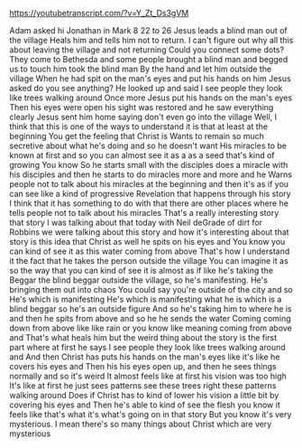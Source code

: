 https://youtubetranscript.com/?v=Y_Zt_Ds3gVM

 Adam asked hi Jonathan in Mark 8 22 to 26 Jesus leads a blind man out of the village Heals him and tells him not to return. I can't figure out why all this about leaving the village and not returning Could you connect some dots? They come to Bethesda and some people brought a blind man and begged us to touch him took the blind man By the hand and let him outside the village When he had spit on the man's eyes and put his hands on him Jesus asked do you see anything? He looked up and said I see people they look like trees walking around Once more Jesus put his hands on the man's eyes Then his eyes were open his sight was restored and he saw everything clearly Jesus sent him home saying don't even go into the village Well, I think that this is one of the ways to understand it is that at least at the beginning You get the feeling that Christ is Wants to remain so much secretive about what he's doing and so he doesn't want His miracles to be known at first and so you can almost see it as a as a seed that's kind of growing You know So he starts small with the disciples does a miracle with his disciples and then he starts to do miracles more and more and he Warns people not to talk about his miracles at the beginning and then it's as if you can see like a kind of progressive Revelation that happens through his story I think that it has something to do with that there are other places where he tells people not to talk about his miracles That's a really interesting story that story I was talking about that today with Neil deGrade of dirt for Robbins we were talking about this story and how it's interesting about that story is this idea that Christ as well he spits on his eyes and You know you can kind of see it as this water coming from above That's how I understand it the fact that he takes the person outside the village You can imagine it as so the way that you can kind of see it is almost as if like he's taking the Beggar the blind beggar outside the village, so he's manifesting. He's bringing them out into chaos You could say you're outside of the city and so He's which is manifesting He's which is manifesting what he is which is a blind beggar so he's an outside figure And so he's taking him to where he is and then he spits from above and so he he sends the water Coming coming down from above like like rain or you know like meaning coming from above and That's what heals him but the weird thing about the story is the first part where at first he says I see people they look like trees walking around and And then Christ has puts his hands on the man's eyes like it's like he covers his eyes and Then his his eyes open up, and then he sees things normally and so it's weird It almost feels like at first his vision was too high It's like at first he just sees patterns see these trees right these patterns walking around Does if Christ has to kind of lower his vision a little bit by covering his eyes and Then he's able to kind of see the flesh you know it feels like that's what it's what's going on in that story But you know it's very mysterious. I mean there's so many things about Christ which are very mysterious